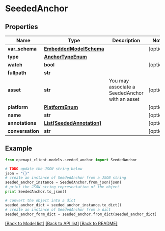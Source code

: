 # SeededAnchor


## Properties
Name | Type | Description | Notes
------------ | ------------- | ------------- | -------------
**var_schema** | [**EmbeddedModelSchema**](EmbeddedModelSchema.md) |  | [optional] 
**type** | [**AnchorTypeEnum**](AnchorTypeEnum.md) |  | 
**watch** | **bool** |  | [optional] 
**fullpath** | **str** |  | 
**asset** | **str** | You may associate a SeededAnchor with an asset | [optional] 
**platform** | [**PlatformEnum**](PlatformEnum.md) |  | [optional] 
**name** | **str** |  | [optional] 
**annotations** | [**List[SeededAnnotation]**](SeededAnnotation.md) |  | [optional] 
**conversation** | **str** |  | [optional] 

## Example

```python
from openapi_client.models.seeded_anchor import SeededAnchor

# TODO update the JSON string below
json = "{}"
# create an instance of SeededAnchor from a JSON string
seeded_anchor_instance = SeededAnchor.from_json(json)
# print the JSON string representation of the object
print SeededAnchor.to_json()

# convert the object into a dict
seeded_anchor_dict = seeded_anchor_instance.to_dict()
# create an instance of SeededAnchor from a dict
seeded_anchor_form_dict = seeded_anchor.from_dict(seeded_anchor_dict)
```
[[Back to Model list]](../README.md#documentation-for-models) [[Back to API list]](../README.md#documentation-for-api-endpoints) [[Back to README]](../README.md)


